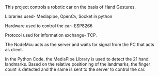 This project controls a robotic car on the basis of Hand Gestures.

Libraries used- Mediapipe, OpenCv, Socket in python

Hardware used to control the car- ESP8266

Protocol used for information exchange- TCP.

The NodeMcu acts as the server and waits for signal from the PC that acts as client.

In the Python Code, the MediaPipe Library is used to detect the 21 hand landmarks. Based on the relative positioning of the landmarks, the finger count is detected and the 
same is sent to the server to control the car.

